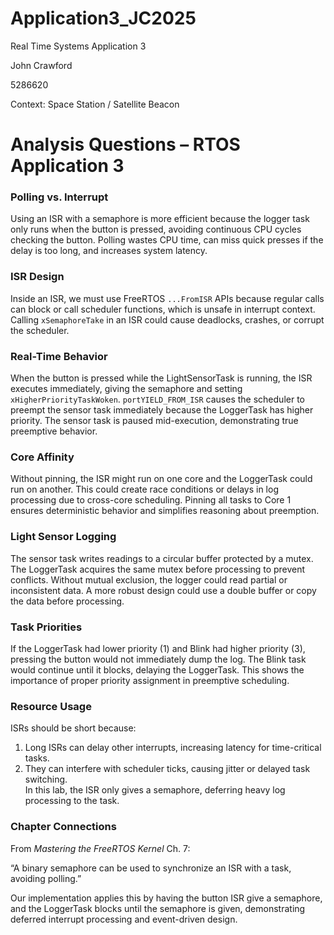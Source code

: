 # Application3_JC2025
Real Time Systems Application 3

John Crawford

5286620

Context: Space Station / Satellite Beacon

# Analysis Questions – RTOS Application 3

### Polling vs. Interrupt
Using an ISR with a semaphore is more efficient because the logger task only runs when the button is pressed, avoiding continuous CPU cycles checking the button. Polling wastes CPU time, can miss quick presses if the delay is too long, and increases system latency.

### ISR Design
Inside an ISR, we must use FreeRTOS `...FromISR` APIs because regular calls can block or call scheduler functions, which is unsafe in interrupt context. Calling `xSemaphoreTake` in an ISR could cause deadlocks, crashes, or corrupt the scheduler.

### Real-Time Behavior
When the button is pressed while the LightSensorTask is running, the ISR executes immediately, giving the semaphore and setting `xHigherPriorityTaskWoken`. `portYIELD_FROM_ISR` causes the scheduler to preempt the sensor task immediately because the LoggerTask has higher priority. The sensor task is paused mid-execution, demonstrating true preemptive behavior.

### Core Affinity
Without pinning, the ISR might run on one core and the LoggerTask could run on another. This could create race conditions or delays in log processing due to cross-core scheduling. Pinning all tasks to Core 1 ensures deterministic behavior and simplifies reasoning about preemption.

### Light Sensor Logging
The sensor task writes readings to a circular buffer protected by a mutex. The LoggerTask acquires the same mutex before processing to prevent conflicts. Without mutual exclusion, the logger could read partial or inconsistent data. A more robust design could use a double buffer or copy the data before processing.

### Task Priorities
If the LoggerTask had lower priority (1) and Blink had higher priority (3), pressing the button would not immediately dump the log. The Blink task would continue until it blocks, delaying the LoggerTask. This shows the importance of proper priority assignment in preemptive scheduling.

### Resource Usage
ISRs should be short because:  
1. Long ISRs can delay other interrupts, increasing latency for time-critical tasks.  
2. They can interfere with scheduler ticks, causing jitter or delayed task switching.  
In this lab, the ISR only gives a semaphore, deferring heavy log processing to the task.

### Chapter Connections
From *Mastering the FreeRTOS Kernel* Ch. 7:  

“A binary semaphore can be used to synchronize an ISR with a task, avoiding polling.”  

Our implementation applies this by having the button ISR give a semaphore, and the LoggerTask blocks until the semaphore is given, demonstrating deferred interrupt processing and event-driven design.
